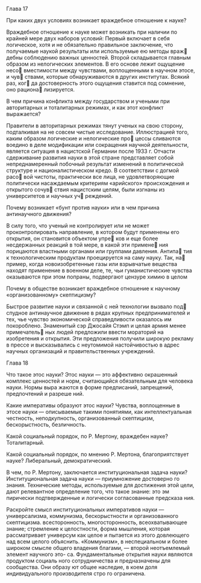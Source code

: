 Глава 17

При каких двух условиях возникает враждебное отношение к науке?

Враждебное отношение к науке может возникать при наличии по
крайней мере двух наборов условий:
Первый включает в себя логическое, хотя и не обязательно правильное заключение,
что получаемые наукой результаты или используемые ею методы враж
дебны соблюдению важных ценностей. Второй складывается главным
образом из нелогических элементов. В его основе лежит ощущение несо
вместимости между чувствами, воплощенными в научном этосе, и чув
ствами, которые обнаруживаются в других институтах. Всякий раз, ког
да достоверность этого ощущения ставится под сомнение, оно рациона
лизируется.

В чем причина конфликта между государством и учеными при авторитарных
и тоталитарных режимах, и как этот конфликт выражается?

Правители в авторитарных режимах тянут ученых на свою сторону, подталкивая
на не совсем чистые исследование. Иллюстрацией того, каким образом логические и нелогические про
цессы сливаются воедино в деле модификации или сокращения научной
деятельности, является ситуация в нацистской Германии после 1933 г.
Отчасти сдерживание развития науки в этой стране представляет собой
непреднамеренный побочный результат изменений в политической
структуре и националистическом кредо. В соответствии с догмой расо
вой чистоты, практически все лица, не удовлетворяющие политически
насаждаемым критериям «арийского» происхождения и открытого сочув
ствия нацистским целям, были изгнаны из университетов и научных уч
реждений.

Почему возникает «бунт против науки» или в чем причина антинаучного движения?

В силу того, что ученый не контролирует или не может проконтролировать направление,
в котором будут применены его открытия, он становится объектом упре
ков и еще более несдержанных реакций в той мере, в какой эти примене
ния порицаются властными органами или группами давления. Антипа
тия к технологическим продуктам проецируется на саму науку. Так, на
пример, когда новоизобретенные газы или взрывчатые вещества находят
применение в военном деле, те, чьи гуманистические чувства оказываются
при этом попраны, подвергают цензуре химию в целом

Почему в обществе возникает враждебное отношение к научному
«организованному» скептицизму?

Быстрое развитие науки и связанной с ней технологии вызвало под
спудное антинаучное движение в рядах крупных предпринимателей и тех,
чье чувство экономической справедливости оказалось им покороблено.
Знаменитый сэр Джосайя Стэмп и целая армия менее примечатель
ных людей предложили ввести мораторий на изобретения и открытия.
Эти предложения получили широкую рекламу в прессе и высказывались с
неутомимой настойчивостью в адрес научных организаций и правительственных
учреждений.

Глава 18

Что такое этос науки?
Этос науки — это аффективно окрашенный комплекс ценностей и
норм, считающийся обязательным для человека науки. Нормы выра
жаются в форме предписаний, запрещений, предпочтений и разреше
ний.

Какие императивы образуют этос науки?
Чувства, воплощенные в этосе науки — описываемые такими понятиями, как
интеллектуальная честность, неподкупность, организованный
скептицизм, бескорыстность, безличность.

Какой социальный порядок, по Р. Мертону, враждебен науке?
Тоталитарный.

Какой социальный порядок, по мнению Р. Мертона, благоприятствует науке?
Либеральный, демократический.

В чем, по Р. Мертону, заключается институциональная задача науки?
Институциональная задача науки — приумножение достоверно
го знания. Технические методы, используемые для достижения этой
цели, дают релевантное определение того, что такое знание: это эм
пирически подтвержденные и логически согласованные предсказа
ния.

Раскройте смысл институциональных императивов науки — универсализма,
коммунизма, бескорыстности и организованного скептицизма.
всесторонность, многосторонность, всеохватывающее знание; стремление к целостности,
форма мышления, которая рассматривает универсум как целое и
пытается из этого довлеющего над всем целого объяснить.
«Коммунизм», в неспециальном и более широком смысле общего
владения благами, — второй неотъемлемый элемент научного это-
са. Фундаментальные открытия науки являются продуктом социаль
ного сотрудничества и предназначены для сообщества. Они образу
ют общее наследие, в коем доля индивидуального производителя стро
го ограничена.
